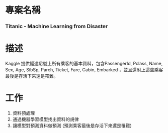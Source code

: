# 專案名稱
### Titanic - Machine Learning from Disaster
# 描述
Kaggle 提供鐵達尼號上所有乘客的基本資料，包含PassengerId, Pclass,	Name,	Sex,	Age,	SibSp,	Parch,	Ticket,	Fare,	Cabin,	Embarked
，並且還附上這些乘客最後是存活下來還是罹難。
# 工作
1. 資料預處理
2. 通過機器學習模型找出資料的規律
3. 讓模型對預測資料做預測 (預測乘客最後是存活下來還是罹難)
